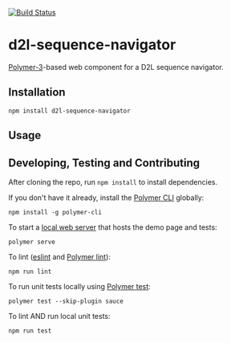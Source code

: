[![Build Status](https://travis-ci.com/BrightspaceHypermediaComponents/d2l-sequence-navigator.svg?token=s5DqGXfBESukCURszFfU&branch=master)](https://travis-ci.com/BrightspaceHypermediaComponents/d2l-sequence-navigator)

# d2l-sequence-navigator

[Polymer-3](https://www.polymer-project.org)-based web component for a D2L sequence navigator.


## Installation

```shell
npm install d2l-sequence-navigator
```

## Usage

## Developing, Testing and Contributing

After cloning the repo, run `npm install` to install dependencies.

If you don't have it already, install the [Polymer CLI](https://www.polymer-project.org/2.0/docs/tools/polymer-cli) globally:

```shell
npm install -g polymer-cli
```

To start a [local web server](https://www.polymer-project.org/2.0/docs/tools/polymer-cli-commands#serve) that hosts the demo page and tests:

```shell
polymer serve
```

To lint ([eslint](http://eslint.org/) and [Polymer lint](https://www.polymer-project.org/2.0/docs/tools/polymer-cli-commands#lint)):

```shell
npm run lint
```

To run unit tests locally using [Polymer test](https://www.polymer-project.org/2.0/docs/tools/polymer-cli-commands#tests):

```shell
polymer test --skip-plugin sauce
```

To lint AND run local unit tests:

```shell
npm run test
```
